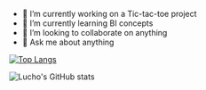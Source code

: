 - 🔭 I’m currently working on a Tic-tac-toe project
- 🌱 I’m currently learning BI concepts
- 👯 I’m looking to collaborate on anything
- 💬 Ask me about anything
<!-- - 🤔 I’m looking for help with ...
- 
- 📫 How to reach me: ...
- 😄 Pronouns: ...
- ⚡ Fun fact: ...
-->

 [![Top Langs](https://github-readme-stats.vercel.app/api/top-langs/?username=lachezar-dimitrov&layout=compact&theme=dark)](https://github.com/lachezar-dimitrov/github-readme-stats)

![Lucho's GitHub stats](https://github-readme-stats.vercel.app/api?username=lachezar-dimitrov&theme=dark&show_icons=true&count_private=true)
